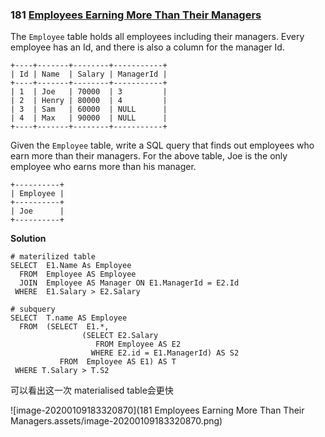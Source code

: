 ### 181 [ Employees Earning More Than Their Managers](https://leetcode.com/problems/employees-earning-more-than-their-managers)  

The `Employee` table holds all employees including their managers. Every employee has an Id, and there is also a column for the manager Id.

```
+----+-------+--------+-----------+
| Id | Name  | Salary | ManagerId |
+----+-------+--------+-----------+
| 1  | Joe   | 70000  | 3         |
| 2  | Henry | 80000  | 4         |
| 3  | Sam   | 60000  | NULL      |
| 4  | Max   | 90000  | NULL      |
+----+-------+--------+-----------+
```

Given the `Employee` table, write a SQL query that finds out employees who earn more than their managers. For the above table, Joe is the only employee who earns more than his manager.

```
+----------+
| Employee |
+----------+
| Joe      |
+----------+
```



**Solution**



```mysql
# materilized table
SELECT  E1.Name As Employee
  FROM  Employee AS Employee
  JOIN  Employee AS Manager ON E1.ManagerId = E2.Id
 WHERE  E1.Salary > E2.Salary

# subquery
SELECT  T.name AS Employee
  FROM  (SELECT  E1.*, 
                (SELECT E2.Salary
                   FROM Employee AS E2 
                  WHERE E2.id = E1.ManagerId) AS S2
           FROM  Employee AS E1) AS T
 WHERE T.Salary > T.S2
```



可以看出这一次 materialised table会更快

![image-20200109183320870](181  Employees Earning More Than Their Managers.assets/image-20200109183320870.png)
